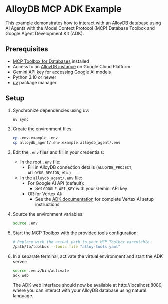 # AlloyDB MCP ADK Example

This example demonstrates how to interact with an AlloyDB database using AI Agents with the Model Context Protocol (MCP) Database Toolbox and Google Agent Development Kit (ADK).

## Prerequisites

- [MCP Toolbox for Databases](https://github.com/googleapis/genai-toolbox) installed
- Access to an [AlloyDB instance](https://cloud.google.com/alloydb) on Google Cloud Platform
- [Gemini API key](https://aistudio.google.com/apikey) for accessing Google AI models
- Python 3.10 or newer
- [uv](https://github.com/astral-sh/uv) package manager

## Setup

1. Synchronize dependencies using uv:

    ```bash
    uv sync
    ```

2. Create the environment files:

    ```bash
    cp .env.example .env
    cp alloydb_agent/.env.example alloydb_agent/.env
    ```

3. Edit the `.env` files and fill in your credentials:
   - In the root `.env` file:
     - Fill in AlloyDB connection details (`ALLOYDB_PROJECT`, `ALLOYDB_REGION`, etc.)
   - In the `alloydb_agent/.env` file:
     - For Google AI API (default):
       - Set `GOOGLE_API_KEY` with your Gemini API key
     - OR for Vertex AI:
       - See the [ADK documentation](https://google.github.io/adk-docs/get-started/quickstart/#set-up-the-model) for complete Vertex AI setup instructions

4. Source the environment variables:

    ```bash
    source .env
    ```

5. Start the MCP Toolbox with the provided tools configuration:

    ```bash
    # Replace with the actual path to your MCP Toolbox executable
    /path/to/toolbox --tools-file "alloy-tools.yaml"
    ```

6. In a separate terminal, activate the virtual environment and start the ADK server:

    ```bash
    source .venv/bin/activate
    adk web
    ```

    The ADK web interface should now be available at http://localhost:8080, where you can interact with your AlloyDB database using natural language.